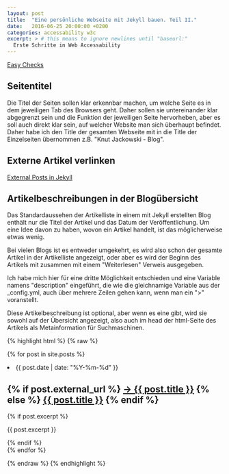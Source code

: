 ```yaml
---
layout: post
title:  "Eine persönliche Webseite mit Jekyll bauen. Teil II."
date:   2016-06-25 20:00:00 +0200
categories: accessability w3c
excerpt: > # this means to ignore newlines until "baseurl:"
  Erste Schritte in Web Accessability
---
```


[Easy Checks](https://www.w3.org/WAI/eval/preliminary)

## Seitentitel

Die Titel der Seiten sollen klar erkennbar machen, um welche Seite es in dem jeweiligen Tab des Browsers geht. Daher sollen sie untereinander klar abgegrenzt sein und die Funktion der jeweiligen Seite hervorheben, aber es soll auch direkt klar sein, auf welcher Website man sich überhaupt befindet. Daher habe ich den Title der gesamten Webseite mit in die Title der Einzelseiten übernommen z.B. "Knut Jackowski - Blog".

## Externe Artikel verlinken

[External Posts in Jekyll](https://robots.thoughtbot.com/external-posts-in-jekyll)

## Artikelbeschreibungen in der Blogübersicht

Das Standardaussehen der Artikelliste in einem mit Jekyll erstellten Blog enthält nur die Titel der Artikel und das Datum der Veröffentlichung. Um eine Idee davon zu haben, wovon ein Artikel handelt, ist das möglicherweise etwas wenig.

Bei vielen Blogs ist es entweder umgekehrt, es wird also schon der gesamte Artikel in der Artikelliste angezeigt, oder aber es wird der Beginn des Artikels mit zusammen mit einem "Weiterlesen" Verweis ausgegeben.

Ich habe mich hier für eine dritte Möglichkeit entschieden und eine Variable namens "description" eingeführt, die wie die gleichnamige Variable aus der _config.yml, auch über mehrere Zeilen gehen kann, wenn man ein ">" voranstellt.

Diese Artikelbeschreibung ist optional, aber wenn es eine gibt, wird sie sowohl auf der Übersicht angezeigt, also auch im head der html-Seite des Artikels als Metainformation für Suchmaschinen.

{% highlight html %}
{% raw %}

{% for post in site.posts %}
<li>
<span class="post-meta">{{ post.date | date: "%Y-%m-%d" }}</span>
<h2>
{% if post.external_url %}
<a class="post-link" href="{{ post.external_url }}">&#8594; {{ post.title }}</a>
{% else %}
<a class="post-link" href="{{ post.url | prepend: site.baseurl }}">{{ post.title }}</a>
{% endif %}
</h2>
{% if post.excerpt %}
<p class="post-excerpt">
{{ post.excerpt }}
</p>
{% endif %}
</li>
{% endfor %}

{% endraw %}
{% endhighlight %}

